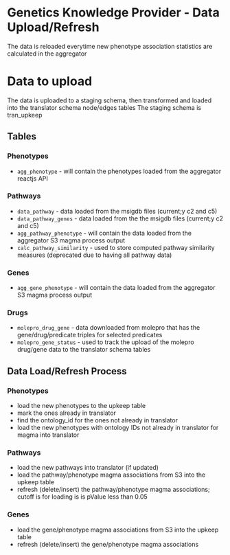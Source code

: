 
# Genetics Knowledge Provider - Data Upload/Refresh 
The data is reloaded everytime new phenotype association statistics are calculated in the aggregator

# Data to upload
The data is uploaded to a staging schema, then transformed and loaded into the translator schema node/edges tables
The staging schema is tran_upkeep

## Tables

### Phenotypes
* `agg_phenotype` - will contain the phenotypes loaded from the aggregator reactjs API

### Pathways
* `data_pathway` - data loaded from the msigdb files (current;y c2 and c5)
* `data_pathway_genes` - data loaded from the the msigdb files (current;y c2 and c5)
* `agg_pathway_phenotype` - will contain the data loaded from the aggregator S3 magma process output
* `calc_pathway_similarity` - used to store computed pathway similarity measures (deprecated due to having all pathway data)

### Genes
* `agg_gene_phenotype` - will contain the data loaded from the aggregator S3 magma process output

### Drugs
* `molepro_drug_gene` - data downloaded from molepro that has the gene/drug/predicate triples for selected predicates
* `molepro_gene_status` - used to track the upload of the molepro drug/gene data to the translator schema tables

## Data Load/Refresh Process
### Phenotypes
* load the new phenotypes to the upkeep table
* mark the ones already in translator
* find the ontology_id for the ones not already in translator
* load the new phenotypes with ontology IDs not already in translator for magma into translator

### Pathways
* load the new pathways into translator (if updated)
* load the pathway/phenotype magma associations from S3 into the upkeep table
* refresh (delete/insert) the pathway/phenotype magma associations; cutoff is for loading is is pValue less than 0.05

### Genes
* load the gene/phenotype magma associations from S3 into the upkeep table
* refresh (delete/insert) the gene/phenotype magma associations


